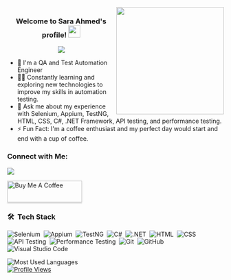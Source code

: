 <img width="250" align="right" src="https://c.tenor.com/_DOBjnGspYAAAAAM/code-coding.gif">

<h3 align="center">
  Welcome to Sara Ahmed's profile!
  <img src="https://media.giphy.com/media/hvRJCLFzcasrR4ia7z/giphy.gif" width="28">
</h3>

<!-- Typing SVG by DenverCoder1 - https://github.com/DenverCoder1/readme-typing-svg -->
<p align="center">
  <a href="https://github.com/DenverCoder1/readme-typing-svg"><img src="https://readme-typing-svg.herokuapp.com/?lines=QA%20and%20Test%20Automation%20Engineer;Always%20learning%20new%20things&font=Fira%20Code&center=true&width=440&height=45&color=f75c7e&vCenter=true&size=22"></a>
</p> 

- 🏢 I'm a QA and Test Automation Engineer
- 👨‍💻 Constantly learning and exploring new technologies to improve my skills in automation testing.
- 💬 Ask me about my experience with Selenium, Appium, TestNG, HTML, CSS, C#, .NET Framework, API testing, and performance testing.
- ⚡ Fun Fact: I'm a coffee enthusiast and my perfect day would start and end with a cup of coffee.


### Connect with Me:

<a href="http://www.linkedin.com/in/saraahmed000" target="_blank"><img src="https://img.shields.io/badge/-Sara%20Ahmed-0077B5?style=for-the-badge&logo=Linkedin&logoColor=white"/></a>


<a href="https://www.buymeacoffee.com/saraahmed" target="_blank"><img src="https://cdn.buymeacoffee.com/buttons/v2/lato-orange.png" alt="Buy Me A Coffee" style="height: 50px !important;width: 174px !important;box-shadow: 0px 3px 2px 0px rgba(190, 190, 190, 0.5) !important;-webkit-box-shadow: 0px 3px 2px 0px rgba(190, 190, 190, 0.5) !important;" ></a>

### 🛠 &nbsp;Tech Stack
![Selenium](https://img.shields.io/badge/-Selenium-05122A?style=flat&logo=selenium&logoColor=43B02A)&nbsp;
![Appium](https://img.shields.io/badge/-Appium-05122A?style=flat&logo=appium&logoColor=02569B)&nbsp;
![TestNG](https://img.shields.io/badge/-TestNG-05122A?style=flat&logo=testng&logoColor=CF0808)&nbsp;
![C#](https://img.shields.io/badge/-CSharp-05122A?style=flat&logo=c-sharp&logoColor=239120)&nbsp;
![.NET](https://img.shields.io/badge/-.NET%20Framework-05122A?style=flat&logo=.net&logoColor=512BD4)&nbsp;
![HTML](https://img.shields.io/badge/-HTML-05122A?style=flat&logo=HTML5)&nbsp;
![CSS](https://img.shields.io/badge/-CSS-05122A?style=flat&logo=CSS3&logoColor=1572B6)&nbsp;
![API Testing](https://img.shields.io/badge/-API%20Testing-05122A?style=flat&logo=swagger&logoColor=85ea2d)&nbsp;
![Performance Testing](https://img.shields.io/badge/-Performance%20Testing-05122A?style=flat&logo=loadrunner&logoColor=0080ff)&nbsp;
![Git](https://img.shields.io/badge/-Git-05122A?style=flat&logo=git)&nbsp;
![GitHub](https://img.shields.io/badge/-GitHub-05122A?style=flat&logo=github)&nbsp;
![Visual Studio Code](https://img.shields.io/badge/-Visual%20Studio%20Code-05122A?style=flat&logo=visual-studio-code&logoColor=007ACC)&nbsp;

<img align="left" src="https://github-readme-stats.vercel.app/api/top-langs?username=saraahmed&show_icons=true&locale=en&layout=compact&theme=radical" alt="Most Used Languages" />
<br clear="left"/>

<a href="https://komarev.com/ghpvc/?username=saraahmed&style=for-the-badge">
    <img src="https://komarev.com/ghpvc/?username=saraahmed&style=for-the-badge" alt="Profile Views" />
</a>
